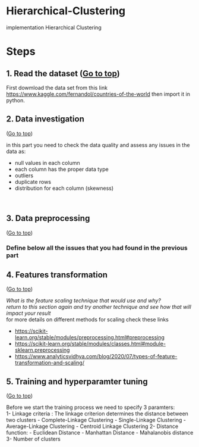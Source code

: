 # Hierarchical-Clustering
implementation Hierarchical Clustering

# Steps 

## 1. <a name="1">Read the dataset</a> (<a href="#0">Go to top</a>)
First dowmload the data set from this link https://www.kaggle.com/fernandol/countries-of-the-world
then import it in python.

## 2. <a name="2">Data investigation</a>
(<a href="#0">Go to top</a>)

in this part you need to check the data quality and assess any issues in the data as:
- null values in each column 
- each column has the proper data type
- outliers
- duplicate rows
- distribution for each column (skewness)
<br>

## 3. <a name="3">Data preprocessing</a>
(<a href="#0">Go to top</a>)
### Define below all the issues that you had found in the previous part


## 4. <a name="4">Features transformation</a>
(<a href="#0">Go to top</a>)

*What is the feature scaling technique that would use and why?* <br>
*return to this section again and try another technique and see how that will impact your result*<br>
for more details on different methods for scaling check these links
- https://scikit-learn.org/stable/modules/preprocessing.html#preprocessing
- https://scikit-learn.org/stable/modules/classes.html#module-sklearn.preprocessing
- https://www.analyticsvidhya.com/blog/2020/07/types-of-feature-transformation-and-scaling/

## 5. <a name="5">Training and hyperparamter tuning</a>
(<a href="#0">Go to top</a>)

Before we start the training process we need to specify 3 paramters:<br>
1- Linkage criteria : The linkage criterion determines the distance between two clusters
    - Complete-Linkage Clustering
    - Single-Linkage Clustering
    - Average-Linkage Clustering
    - Centroid Linkage Clustering
2- Distance function:
    - Euclidean Distance 
    - Manhattan Distance 
    - Mahalanobis distance 
3- Number of clusters
